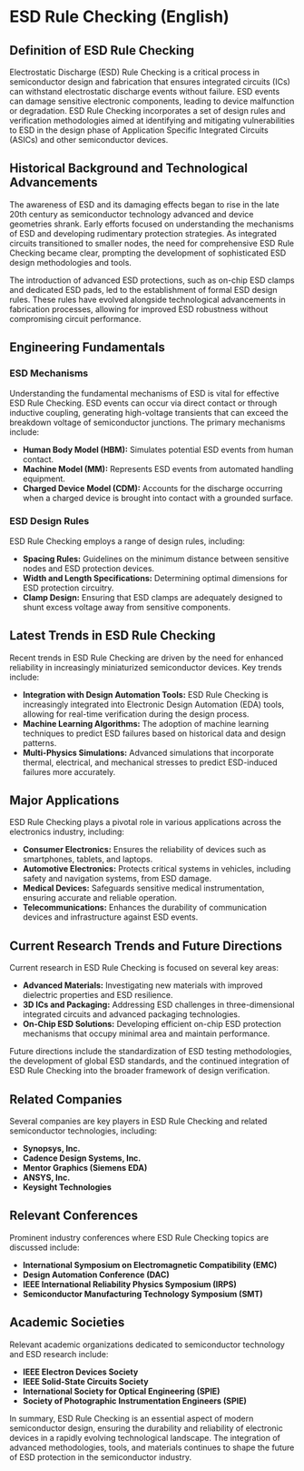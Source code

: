 # ESD Rule Checking (English)

## Definition of ESD Rule Checking

Electrostatic Discharge (ESD) Rule Checking is a critical process in semiconductor design and fabrication that ensures integrated circuits (ICs) can withstand electrostatic discharge events without failure. ESD events can damage sensitive electronic components, leading to device malfunction or degradation. ESD Rule Checking incorporates a set of design rules and verification methodologies aimed at identifying and mitigating vulnerabilities to ESD in the design phase of Application Specific Integrated Circuits (ASICs) and other semiconductor devices.

## Historical Background and Technological Advancements

The awareness of ESD and its damaging effects began to rise in the late 20th century as semiconductor technology advanced and device geometries shrank. Early efforts focused on understanding the mechanisms of ESD and developing rudimentary protection strategies. As integrated circuits transitioned to smaller nodes, the need for comprehensive ESD Rule Checking became clear, prompting the development of sophisticated ESD design methodologies and tools.

The introduction of advanced ESD protections, such as on-chip ESD clamps and dedicated ESD pads, led to the establishment of formal ESD design rules. These rules have evolved alongside technological advancements in fabrication processes, allowing for improved ESD robustness without compromising circuit performance.

## Engineering Fundamentals

### ESD Mechanisms

Understanding the fundamental mechanisms of ESD is vital for effective ESD Rule Checking. ESD events can occur via direct contact or through inductive coupling, generating high-voltage transients that can exceed the breakdown voltage of semiconductor junctions. The primary mechanisms include:

- **Human Body Model (HBM):** Simulates potential ESD events from human contact.
- **Machine Model (MM):** Represents ESD events from automated handling equipment.
- **Charged Device Model (CDM):** Accounts for the discharge occurring when a charged device is brought into contact with a grounded surface.

### ESD Design Rules

ESD Rule Checking employs a range of design rules, including:

- **Spacing Rules:** Guidelines on the minimum distance between sensitive nodes and ESD protection devices.
- **Width and Length Specifications:** Determining optimal dimensions for ESD protection circuitry.
- **Clamp Design:** Ensuring that ESD clamps are adequately designed to shunt excess voltage away from sensitive components.

## Latest Trends in ESD Rule Checking

Recent trends in ESD Rule Checking are driven by the need for enhanced reliability in increasingly miniaturized semiconductor devices. Key trends include:

- **Integration with Design Automation Tools:** ESD Rule Checking is increasingly integrated into Electronic Design Automation (EDA) tools, allowing for real-time verification during the design process.
- **Machine Learning Algorithms:** The adoption of machine learning techniques to predict ESD failures based on historical data and design patterns.
- **Multi-Physics Simulations:** Advanced simulations that incorporate thermal, electrical, and mechanical stresses to predict ESD-induced failures more accurately.

## Major Applications

ESD Rule Checking plays a pivotal role in various applications across the electronics industry, including:

- **Consumer Electronics:** Ensures the reliability of devices such as smartphones, tablets, and laptops.
- **Automotive Electronics:** Protects critical systems in vehicles, including safety and navigation systems, from ESD damage.
- **Medical Devices:** Safeguards sensitive medical instrumentation, ensuring accurate and reliable operation.
- **Telecommunications:** Enhances the durability of communication devices and infrastructure against ESD events.

## Current Research Trends and Future Directions

Current research in ESD Rule Checking is focused on several key areas:

- **Advanced Materials:** Investigating new materials with improved dielectric properties and ESD resilience.
- **3D ICs and Packaging:** Addressing ESD challenges in three-dimensional integrated circuits and advanced packaging technologies.
- **On-Chip ESD Solutions:** Developing efficient on-chip ESD protection mechanisms that occupy minimal area and maintain performance.

Future directions include the standardization of ESD testing methodologies, the development of global ESD standards, and the continued integration of ESD Rule Checking into the broader framework of design verification.

## Related Companies

Several companies are key players in ESD Rule Checking and related semiconductor technologies, including:

- **Synopsys, Inc.**
- **Cadence Design Systems, Inc.**
- **Mentor Graphics (Siemens EDA)**
- **ANSYS, Inc.**
- **Keysight Technologies**

## Relevant Conferences

Prominent industry conferences where ESD Rule Checking topics are discussed include:

- **International Symposium on Electromagnetic Compatibility (EMC)**
- **Design Automation Conference (DAC)**
- **IEEE International Reliability Physics Symposium (IRPS)**
- **Semiconductor Manufacturing Technology Symposium (SMT)**

## Academic Societies

Relevant academic organizations dedicated to semiconductor technology and ESD research include:

- **IEEE Electron Devices Society**
- **IEEE Solid-State Circuits Society**
- **International Society for Optical Engineering (SPIE)**
- **Society of Photographic Instrumentation Engineers (SPIE)**

In summary, ESD Rule Checking is an essential aspect of modern semiconductor design, ensuring the durability and reliability of electronic devices in a rapidly evolving technological landscape. The integration of advanced methodologies, tools, and materials continues to shape the future of ESD protection in the semiconductor industry.